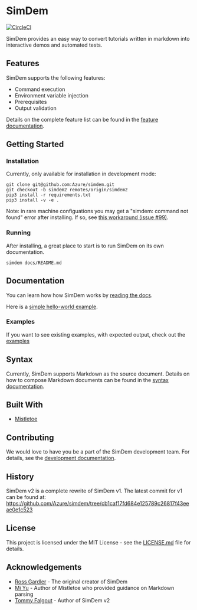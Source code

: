 # SimDem
[![CircleCI](https://circleci.com/gh/Azure/simdem.svg?style=svg)](https://circleci.com/gh/Azure/simdem)

SimDem provides an easy way to convert tutorials written in markdown into interactive demos and automated tests. 

## Features

SimDem supports the following features:
* Command execution
* Environment variable injection
* Prerequisites
* Output validation

Details on the complete feature list can be found in the [feature documentation](docs/features.md).

## Getting Started

### Installation

Currently, only available for installation in development mode:

```
git clone git@github.com:Azure/simdem.git
git checkout -b simdem2 remotes/origin/simdem2
pip3 install -r requirements.txt
pip3 install -v -e .
```

Note: in rare machine configuations you may get a "simdem: command not found" error after installing. If so, see [this workaround (issue #99)](https://github.com/Azure/simdem/issues/99).

### Running

After installing, a great place to start is to run SimDem on its own documentation.

```
simdem docs/README.md
```

## Documentation

You can learn how how SimDem works by [reading the docs](https://github.com/Azure/simdem/tree/simdem2/docs).

Here is a [simple hello-world example](https://github.com/Azure/simdem/blob/simdem2/docs/hello_world.md).

### Examples

If you want to see existing examples, with expected output, check out the [examples](https://github.com/Azure/simdem/tree/simdem2/examples)

## Syntax

Currently, SimDem supports Markdown as the source document.  Details on how to compose Markdown documents can be found in the [syntax documentation](docs/syntax.md).

## Built With

* [Mistletoe](https://github.com/miyuchina/mistletoe)

## Contributing

We would love to have you be a part of the SimDem development team.  For details, see the [development documentation](docs/development.md).

## History

SimDem v2 is a complete rewrite of SimDem v1.  The latest commit for v1 can be found at:
https://github.com/Azure/simdem/tree/cb1caf17fd684e125789c26817f43eeae0e1c523

## License

This project is licensed under the MIT License - see the [LICENSE.md](LICENSE.md) file for details.

## Acknowledgements

* [Ross Gardler](https://twitter.com/rgardler) - The original creator of SimDem
* [Mi Yu](https://github.com/miyuchina) - Author of Mistletoe who provided guidance on Markdown parsing
* [Tommy Falgout](https://lastcoolnameleft.com) - Author of SimDem v2